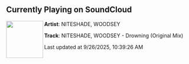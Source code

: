 ## Currently Playing on SoundCloud

[<img align="left" width="100" src="https://i1.sndcdn.com/artworks-y9uNIyJnqIqmJOFz-Pz7wgg-t500x500.png">](https://soundcloud.com/thiccfreqness/niteshade-woodsey-drowning-original-mix-2)

**Artist**: NITESHADE, WOODSEY 

**Track**: NITESHADE, WOODSEY - Drowning (Original Mix)

Last updated at 9/26/2025, 10:39:26 AM
